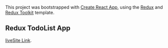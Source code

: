 This project was bootstrapped with [Create React App](https://github.com/facebook/create-react-app), using the [Redux](https://redux.js.org/) and [Redux Toolkit](https://redux-toolkit.js.org/) template.

## Redux TodoList App

[liveSite Link](https://frosty-payne-577bdf.netlify.app/).
